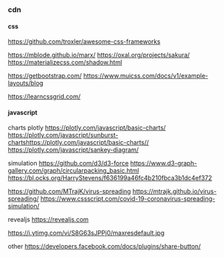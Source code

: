 
### cdn

#### css
https://github.com/troxler/awesome-css-frameworks

https://mblode.github.io/marx/
https://oxal.org/projects/sakura/
https://materializecss.com/shadow.html

https://getbootstrap.com/
https://www.muicss.com/docs/v1/example-layouts/blog

https://learncssgrid.com/
#### javascript

charts plotly
https://plotly.com/javascript/basic-charts/
https://plotly.com/javascript/sunburst-chartshttps://plotly.com/javascript/basic-charts//
https://plotly.com/javascript/sankey-diagram/

simulation
https://github.com/d3/d3-force
https://www.d3-graph-gallery.com/graph/circularpacking_basic.html
https://bl.ocks.org/HarryStevens/f636199a46fc4b210fbca3b1dc4ef372

https://github.com/MTrajK/virus-spreading
https://mtrajk.github.io/virus-spreading/
https://www.cssscript.com/covid-19-coronavirus-spreading-simulation/

revealjs
https://revealjs.com

https://i.ytimg.com/vi/S8G63sJPPj0/maxresdefault.jpg


other
https://developers.facebook.com/docs/plugins/share-button/
